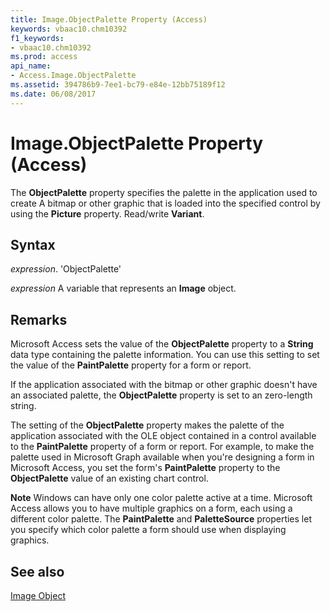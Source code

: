 ```yaml
---
title: Image.ObjectPalette Property (Access)
keywords: vbaac10.chm10392
f1_keywords:
- vbaac10.chm10392
ms.prod: access
api_name:
- Access.Image.ObjectPalette
ms.assetid: 394786b9-7ee1-bc79-e84e-12bb75189f12
ms.date: 06/08/2017
---
```



# Image.ObjectPalette Property (Access)

The  **ObjectPalette** property specifies the palette in the application used to create A bitmap or other graphic that is loaded into the specified control by using the **Picture** property. Read/write **Variant**.


## Syntax

 _expression_. 'ObjectPalette'

 _expression_ A variable that represents an **Image** object.


## Remarks

Microsoft Access sets the value of the  **ObjectPalette** property to a **String** data type containing the palette information. You can use this setting to set the value of the **PaintPalette** property for a form or report.

If the application associated with the bitmap or other graphic doesn't have an associated palette, the  **ObjectPalette** property is set to an zero-length string.

The setting of the  **ObjectPalette** property makes the palette of the application associated with the OLE object contained in a control available to the **PaintPalette** property of a form or report. For example, to make the palette used in Microsoft Graph available when you're designing a form in Microsoft Access, you set the form's **PaintPalette** property to the **ObjectPalette** value of an existing chart control.


 **Note**   Windows can have only one color palette active at a time. Microsoft Access allows you to have multiple graphics on a form, each using a different color palette. The **PaintPalette** and **PaletteSource** properties let you specify which color palette a form should use when displaying graphics.


## See also


[Image Object](Access.Image.md)

